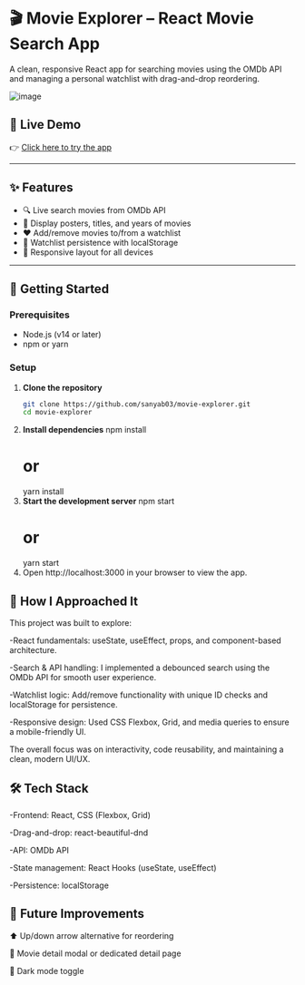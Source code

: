 # 🎬 Movie Explorer – React Movie Search App

A clean, responsive React app for searching movies using the OMDb API and managing a personal watchlist with drag-and-drop reordering.

 ![image](https://github.com/user-attachments/assets/72672251-33e8-402f-9edb-e6ffdc186f07)


 ## 🔗 Live Demo

👉 [Click here to try the app](https://sys-analytics.vercel.app/)  


---

## ✨ Features

- 🔍 Live search movies from OMDb API
- 📄 Display posters, titles, and years of movies
- ❤️ Add/remove movies to/from a watchlist
- 💾 Watchlist persistence with localStorage
- 📱 Responsive layout for all devices

---

## 🚀 Getting Started

### Prerequisites

- Node.js (v14 or later)
- npm or yarn

### Setup

1. **Clone the repository**
   ```bash
   git clone https://github.com/sanyab03/movie-explorer.git
   cd movie-explorer
2. **Install dependencies**
   npm install
   # or
   yarn install
3. **Start the development server**
   npm start
   # or
   yarn start
4. Open http://localhost:3000 in your browser to view the app.


## 🧠 How I Approached It

This project was built to explore:

-React fundamentals: useState, useEffect, props, and component-based architecture.

-Search & API handling: I implemented a debounced search using the OMDb API for smooth user experience.

-Watchlist logic: Add/remove functionality with unique ID checks and localStorage for persistence.

-Responsive design: Used CSS Flexbox, Grid, and media queries to ensure a mobile-friendly UI.

The overall focus was on interactivity, code reusability, and maintaining a clean, modern UI/UX.

## 🛠️ Tech Stack

-Frontend: React, CSS (Flexbox, Grid)

-Drag-and-drop: react-beautiful-dnd

-API: OMDb API

-State management: React Hooks (useState, useEffect)

-Persistence: localStorage

## 🚧 Future Improvements

⬆️ Up/down arrow alternative for reordering

📄 Movie detail modal or dedicated detail page

🌙 Dark mode toggle
   


